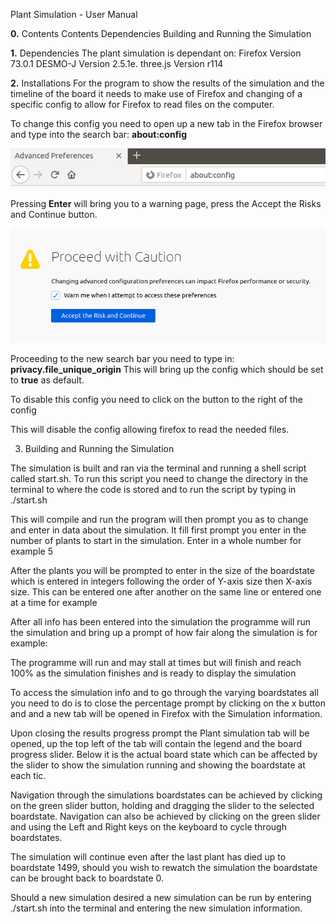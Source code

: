 Plant Simulation - User Manual

**0.** Contents
    Contents
    Dependencies
    Building and Running the Simulation

**1.** Dependencies
The plant simulation is dependant on:
    Firefox Version 73.0.1
    DESMO-J Version 2.5.1e.
    three.js Version r114 

**2.** Installations
For the program to show the results of the simulation and the timeline of the board it needs to make use of Firefox and changing of a specific config to allow for Firefox to read files on the computer.

To change this config you need to open up a new tab in the Firefox browser and type into the search bar: **about:config** 

![aboutconfig.png](aboutconfig.png)



Pressing **Enter** will bring you to a warning page, press the Accept the Risks and Continue button.

![proceed.png](proceed.png)



Proceeding to the new search bar you need to type in: **privacy.file_unique_origin**
This will bring up the config which should be set to **true** as default.




To disable this config you need to click on the button to the right of the config 

This will disable the config allowing firefox to read the needed files.

3. Building and Running the Simulation

The simulation is built and ran via the terminal and running a shell script called start.sh. To run this script you need to change the directory in the terminal to where the code is stored and to run the script by typing in ./start.sh 









This will compile and run the program will then prompt you as to change and enter in data about the simulation. It fill first prompt you enter in the number of plants to start in the simulation. Enter in a whole number for example 5



After the plants you will be prompted to enter in the size of the boardstate which is entered in integers following the order of Y-axis size then X-axis size. This can be entered one after another on the same line or entered one at a time for example







After all info has been entered into the simulation the programme will run the simulation and bring up a prompt of how fair along the simulation is for example:



The programme will run and may stall at times but will finish and reach 100% as the simulation finishes and is ready to display the simulation

To access the simulation info and to go through the varying boardstates all you need to do is to close the percentage prompt  by clicking on the x button and and a new tab will be opened in Firefox with the Simulation information.




Upon closing the results progress prompt the Plant simulation tab will be opened, up the top left of the tab will contain the legend and the board progress slider. Below it is the actual board state which can be affected by the slider to show the simulation running and showing the boardstate at each tic.





Navigation through the simulations boardstates can be achieved by clicking on the green slider button, holding and dragging the slider to the selected boardstate.  Navigation can also be achieved by clicking on the green slider and using the Left and Right keys on the keyboard to cycle through boardstates.

The simulation will continue even after the last plant has died up to boardstate 1499, should you wish to rewatch the simulation the boardstate can be brought back to boardstate 0.

Should a new simulation desired a new simulation can be run by entering ./start.sh into the terminal and entering the new simulation information.





